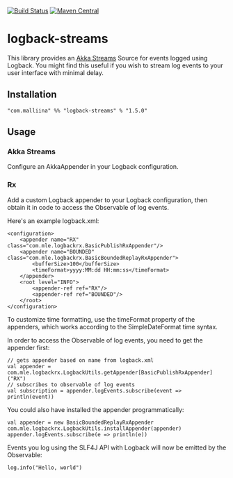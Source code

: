[![Build Status](https://travis-ci.org/malliina/logback-rx.png?branch=master)](https://travis-ci.org/malliina/logback-rx)
[![Maven Central](https://img.shields.io/maven-central/v/com.malliina/logback-rx_2.12.svg)](https://search.maven.org/#search%7Cga%7C1%7Cg%3A%22com.malliina%22%20AND%20a%3A%22logback-rx_2.12%22)

# logback-streams

This library provides an [Akka Streams](https://doc.akka.io/docs/akka/2.5/stream/) Source for events logged using Logback.
You might find this useful if you wish to stream log events to your user interface with minimal delay.

## Installation

    "com.malliina" %% "logback-streams" % "1.5.0"

## Usage

### Akka Streams

Configure an AkkaAppender in your Logback configuration.

### Rx

Add a custom Logback appender to your Logback configuration, then obtain it in code to access the Observable of log 
events.

Here's an example logback.xml:

    <configuration>
        <appender name="RX" class="com.mle.logbackrx.BasicPublishRxAppender"/>
        <appender name="BOUNDED" class="com.mle.logbackrx.BasicBoundedReplayRxAppender">
            <bufferSize>100</bufferSize>
            <timeFormat>yyyy:MM:dd HH:mm:ss</timeFormat>
        </appender>
        <root level="INFO">
            <appender-ref ref="RX"/>
            <appender-ref ref="BOUNDED"/>
        </root>
    </configuration>

To customize time formatting, use the timeFormat property of the appenders, which works according to the 
SimpleDateFormat time syntax.

In order to access the Observable of log events, you need to get the appender first:

    // gets appender based on name from logback.xml
    val appender = com.mle.logbackrx.LogbackUtils.getAppender[BasicPublishRxAppender]("RX")
    // subscribes to observable of log events
    val subscription = appender.logEvents.subscribe(event => println(event))

You could also have installed the appender programmatically:

    val appender = new BasicBoundedReplayRxAppender
    com.mle.logbackrx.LogbackUtils.installAppender(appender)
    appender.logEvents.subscribe(e => println(e))

Events you log using the SLF4J API with Logback will now be emitted by the Observable:

    log.info("Hello, world")
